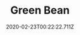 ---
templateKey: blog-post
featuredpost: false
date: 2020-02-23T00:22:22.711Z
title: Green Bean
description: A juicy little bean with a cool, crisp snap.
type: vegetable
sellPrice: 40
energy: 25
health: 11
featuredimage: /img/Green_Bean.png
tags:
  - spring
  - edible
  - vegetable
  - Bean Hotpot
  - Spring Crops Bundle
  -  reharvest
  - trellis
---